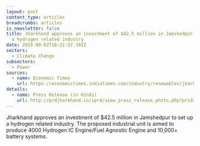 ```yaml
---
layout: post
content_type: articles
breadcrumbs: articles
is_newsletter: false
title: Jharkhand approves an investment of $42.5 million in Jamshedpur to set up
  a hydrogen related industry
date: 2023-08-02T16:21:57.191Z
sectors:
  - Climate Change
subsectors:
  - Power
sources:
  - name: Economic Times
    url: https://economictimes.indiatimes.com/industry/renewables/jharkhand-cm-nod-for-countrys-first-hydrogen-fuel-related-industry/articleshow/102237582.cms
details:
  - name: Press Release (in Hindi)
    url: http://prdjharkhand.in/iprd/view_press_release_photo.php?prid=322574
---
```

Jharkhand approves an investment of $42.5 million in Jamshedpur to set up a hydrogen related industry. The proposed industrial unit is aimed to produce 4000 Hydrogen IC Engine/Fuel Agnostic Engine and 10,000+ battery systems.
